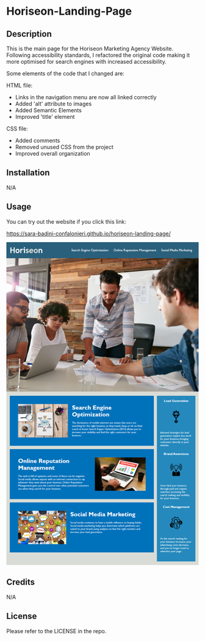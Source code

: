 # Horiseon-Landing-Page

## Description

This is the main page for the Horiseon Marketing Agency Website. Following accessibility standards, I refactored the original code making it more optimised for search engines with increased accessibility.

Some elements of the code that I changed are:

HTML file:

- Links in the navigation menu are now all linked correctly
- Added 'alt' attribute to images
- Added Semantic Elements
- Improved 'title' element


CSS file:

- Added comments
- Removed unused CSS from the project
- Improved overall organization


## Installation

N/A


## Usage

You can try out the website if you click this link:

https://sara-badini-confalonieri.github.io/horiseon-landing-page/


![alt text](/image/screenshot.png)


## Credits

N/A

## License

Please refer to the LICENSE in the repo.